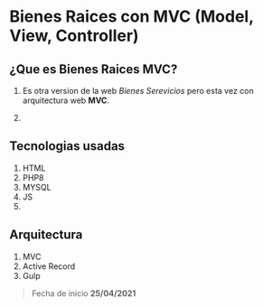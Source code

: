 # Bienes Raices con MVC (Model, View, Controller)


## ¿Que es Bienes Raices MVC?

1. Es otra version de la web *Bienes Serevicios* pero esta vez con arquitectura web **MVC**.   

2. 




## Tecnologias usadas

1. HTML
2. PHP8
3. MYSQL
4. JS
5. 

## Arquitectura

1. MVC
2. Active Record
3. Gulp

> Fecha de inicio **25/04/2021**